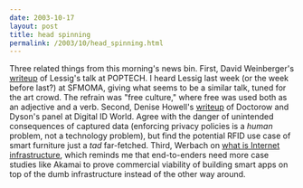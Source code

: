 ```yaml
---
date: 2003-10-17
layout: post
title: head spinning
permalink: /2003/10/head_spinning.html
---
```


Three related things from this morning's news bin. First, David Weinberger's [writeup](http://www.hyperorg.com/blogger/mtarchive/002089.html) of Lessig's talk at POPTECH. I heard Lessig last week (or the week before last?) at SFMOMA, giving what seems to be a similar talk, tuned for the art crowd. The refrain was "free culture," where free was used both as an adjective and a verb. Second, Denise Howell's [writeup](http://bgbg.blogspot.com/archives/2003_10_12_bgbg_archive.html#106640657876220489) of Doctorow and Dyson's panel at Digital ID World. Agree with the danger of unintended consequences of captured data (enforcing privacy policies is a _human_ problem, not a technology problem), but find the potential RFID use case of smart furniture just a _tad_ far-fetched. Third, Werbach on [what is Internet infrastructure](http://werbach.com/blog/2003/10/17.html#a1267), which reminds me that end-to-enders need more case studies like Akamai to prove commercial viability of building smart apps on top of the dumb infrastructure instead of the other way around.